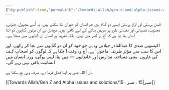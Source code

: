 ```yaml
---
{"dg-publish":true,"permalink":"/towards-allah/gen-z-and-alpha-issues-and-solutions/14-husn-prsty-awr-awaz-prsty/","dgPassFrontmatter":true,"noteIcon":"","created":"2025-05-09T22:26:33.874+05:00","updated":"2025-05-09T23:31:28.927+05:00"}
---
```


حُسن پرستی اور آواز پرستی ایسے دو گناہ ہیں جو انسان کو حیوان بنا سکتے ہیں۔ یہ اُسے مجہول، جنونی، مجذوب، نفسیاتی اور نفسانی طور پر مریض بنانے کے لیے کافی ہیں۔ موبائل نے ان دونوں گناہوں کو اتنا آسان بنا دیا ہے کہ آج ہر گھر میں نہیں، بلکہ تقریباً ہر انسان ان گناہوں میں مبتلا ہے۔

اکیسویں صدی کا عبدالقادر جیلانی وہ ہے جو خود کو ان دو گناہوں سے بچا کر رکھے، اور اس کا سب سے مؤثر طریقہ 'ماحول' ہے۔ آج وہ وقت آ چکا ہے کہ لوگوں کو اصحابِ کہف کی غاروں  یعنی مساجد، مدارس اور خانقاہوں — میں پناہ لینی ہوگی، ورنہ انسان میں انسانیت باقی نہیں رہے گی۔

  

ہاں! اللہ جس پر اپنا فضل فرما دے، صرف وہی بچ سکتا ہے

[[Towards Allah/Gen Z and Alpha issues and solutions/15 . صبر\|15 . صبر]]
